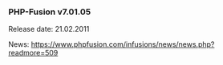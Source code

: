 ### PHP-Fusion v7.01.05
Release date: 21.02.2011

News: https://www.phpfusion.com/infusions/news/news.php?readmore=509
